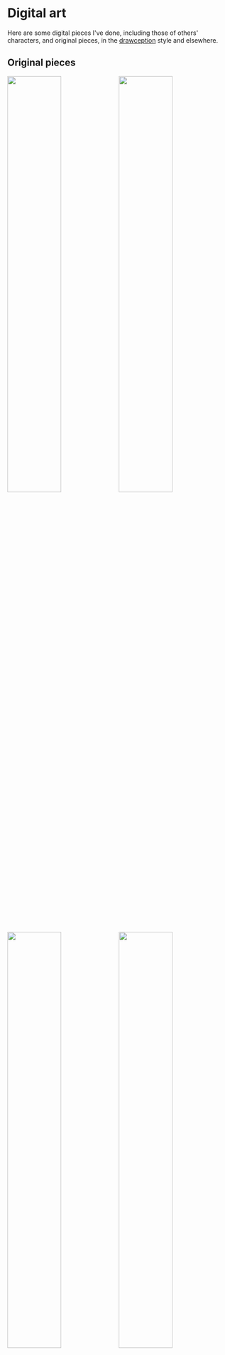 # Digital art

Here are some digital pieces I've done, including those of others' characters, and original pieces, in the [drawception](drawception_game.md) style and elsewhere.

## Original pieces
<p float="left">
	<img src="https://i.postimg.cc/PrgB2rsj/Untitled.png" width="49%" />
	<img src="https://i.postimg.cc/qMhPs6Fw/Untitled-2.png" width="49%" />
</p>
<p float="left">
	<img src="https://i.postimg.cc/SRnmNF32/B267740-B-B4-DA-47-EF-BF9-A-EED918309-F42.png" width="49%" />
	<img src="https://i.postimg.cc/bvCJ9m0c/AE5-C4-B39-C938-4-DA1-8-BCE-0-C36-B030313-B.png" width="49%" />
</p>
